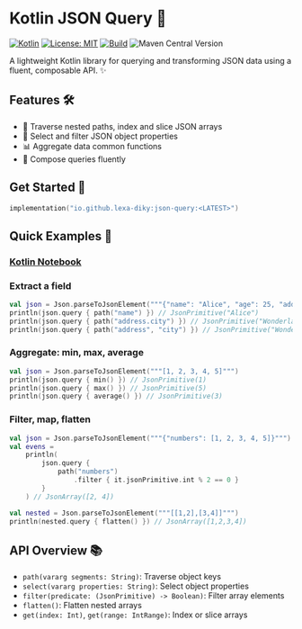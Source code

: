 # Kotlin JSON Query 🚀

[![Kotlin](https://img.shields.io/badge/kotlin-2.1.20-blue.svg)](https://kotlinlang.org/)
[![License: MIT](https://img.shields.io/badge/License-MIT-yellow.svg)](LICENSE)
[![Build](https://img.shields.io/github/actions/workflow/status/lexa-diky/json-query-kt/gradle.yml?branch=main)](https://github.com/lexa-diky/json-query-kt/actions)
![Maven Central Version](https://img.shields.io/maven-central/v/io.github.lexa-diky/json-query)

A lightweight Kotlin library for querying and transforming JSON data using a fluent, composable API. ✨

## Features 🛠️

- 🧭 Traverse nested paths, index and slice JSON arrays
- 🔎 Select and filter JSON object properties
- 📊 Aggregate data common functions
- 🧩 Compose queries fluently

## Get Started 🚀

```kotlin
implementation("io.github.lexa-diky:json-query:<LATEST>")
```

## Quick Examples 🚦

### [Kotlin Notebook](./example/notebook.ipynb)

### Extract a field

```kotlin
val json = Json.parseToJsonElement("""{"name": "Alice", "age": 25, "address": {"city": "Wonderland"}}""")
println(json.query { path("name") }) // JsonPrimitive("Alice")
println(json.query { path("address.city") }) // JsonPrimitive("Wonderland")
println(json.query { path("address", "city") }) // JsonPrimitive("Wonderland")
```

### Aggregate: min, max, average

```kotlin
val json = Json.parseToJsonElement("""[1, 2, 3, 4, 5]""")
println(json.query { min() }) // JsonPrimitive(1)
println(json.query { max() }) // JsonPrimitive(5)
println(json.query { average() }) // JsonPrimitive(3)
```

### Filter, map, flatten

```kotlin
val json = Json.parseToJsonElement("""{"numbers": [1, 2, 3, 4, 5]}""")
val evens =
    println(
        json.query {
            path("numbers")
                .filter { it.jsonPrimitive.int % 2 == 0 }
        }
    ) // JsonArray([2, 4])

val nested = Json.parseToJsonElement("""[[1,2],[3,4]]""")
println(nested.query { flatten() }) // JsonArray([1,2,3,4])
```

## API Overview 📚

- `path(vararg segments: String)`: Traverse object keys
- `select(vararg properties: String)`: Select object properties
- `filter(predicate: (JsonPrimitive) -> Boolean)`: Filter array elements
- `flatten()`: Flatten nested arrays
- `get(index: Int)`, `get(range: IntRange)`: Index or slice arrays
